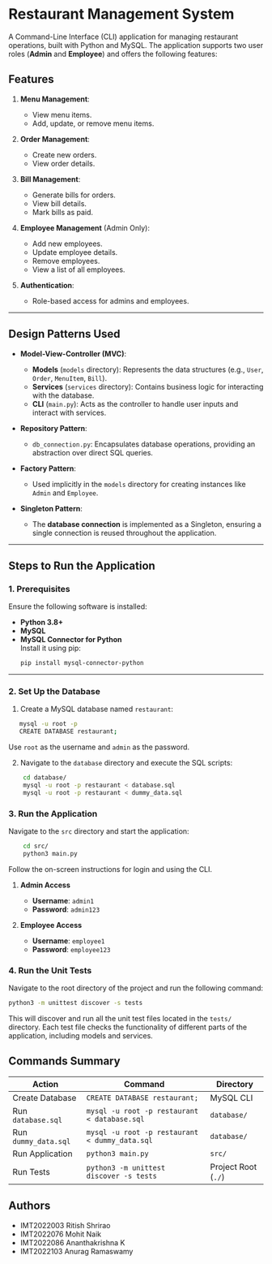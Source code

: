# Restaurant Management System

A Command-Line Interface (CLI) application for managing restaurant operations, built with Python and MySQL. The application supports two user roles (**Admin** and **Employee**) and offers the following features:

## Features

1. **Menu Management**:
   - View menu items.
   - Add, update, or remove menu items.

2. **Order Management**:
   - Create new orders.
   - View order details.

3. **Bill Management**:
   - Generate bills for orders.
   - View bill details.
   - Mark bills as paid.

4. **Employee Management** (Admin Only):
   - Add new employees.
   - Update employee details.
   - Remove employees.
   - View a list of all employees.

5. **Authentication**:
   - Role-based access for admins and employees.

---

## Design Patterns Used

- **Model-View-Controller (MVC)**:
  - **Models** (`models` directory): Represents the data structures (e.g., `User`, `Order`, `MenuItem`, `Bill`).
  - **Services** (`services` directory): Contains business logic for interacting with the database.
  - **CLI** (`main.py`): Acts as the controller to handle user inputs and interact with services.

- **Repository Pattern**:
  - `db_connection.py`: Encapsulates database operations, providing an abstraction over direct SQL queries.

- **Factory Pattern**:
  - Used implicitly in the `models` directory for creating instances like `Admin` and `Employee`.

- **Singleton Pattern**:
  - The **database connection** is implemented as a Singleton, ensuring a single connection is reused throughout the application.

---

## Steps to Run the Application

### 1. Prerequisites

Ensure the following software is installed:
- **Python 3.8+**
- **MySQL**
- **MySQL Connector for Python**  
  Install it using pip:  
  ```bash
  pip install mysql-connector-python
---

### 2. Set Up the Database

1. Create a MySQL database named `restaurant`:
```bash
   mysql -u root -p
   CREATE DATABASE restaurant;
```

Use `root` as the username and `admin` as the password.

2. Navigate to the `database` directory and execute the SQL scripts:
```bash
    cd database/
    mysql -u root -p restaurant < database.sql
    mysql -u root -p restaurant < dummy_data.sql
```

### 3. Run the Application

Navigate to the `src` directory and start the application:
```bash
    cd src/
    python3 main.py
```

Follow the on-screen instructions for login and using the CLI.

  1. **Admin Access**
     * **Username**: `admin1`
     * **Password**: `admin123`

  2. **Employee Access**
     * **Username**: `employee1`
     * **Password**: `employee123`

### 4. Run the Unit Tests

Navigate to the root directory of the project and run the following command:
```bash
python3 -m unittest discover -s tests
```

This will discover and run all the unit test files located in the `tests/` directory. Each test file checks the functionality of different parts of the application, including models and services.

## Commands Summary

| Action              | Command                                                       | Directory                  |
|---------------------|---------------------------------------------------------------|----------------------------|
| Create Database     | `CREATE DATABASE restaurant;`                                 | MySQL CLI                  |
| Run `database.sql`  | `mysql -u root -p restaurant < database.sql`                  | `database/`                |
| Run `dummy_data.sql`| `mysql -u root -p restaurant < dummy_data.sql`                | `database/`                |
| Run Application     | `python3 main.py`                                             | `src/`                     |
| Run Tests           | `python3 -m unittest discover -s tests`                       | Project Root (`./`)        |


## Authors
- IMT2022003 Ritish Shrirao
- IMT2022076 Mohit Naik
- IMT2022086 Ananthakrishna K
- IMT2022103 Anurag Ramaswamy